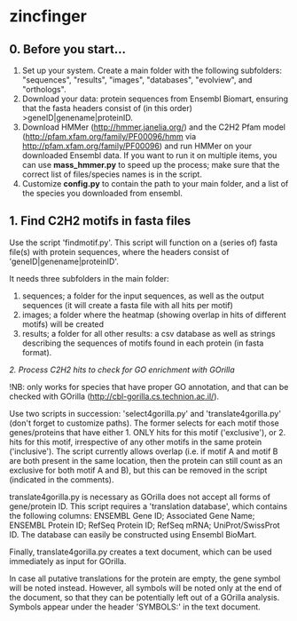 # zincfinger

## 0. Before you start...
1. Set up your system. Create a main folder with the following subfolders: "sequences", "results", "images", "databases", "evolview", and "orthologs".
2. Download your data: protein sequences from Ensembl Biomart, ensuring that the fasta headers consist of (in this order) >geneID|genename|proteinID.
3. Download HMMer (http://hmmer.janelia.org/) and the C2H2 Pfam model (http://pfam.xfam.org/family/PF00096/hmm via http://pfam.xfam.org/family/PF00096) and run HMMer on your downloaded Ensembl data. If you want to run it on multiple items, you can use **mass_hmmer.py** to speed up the process; make sure that the correct list of files/species names is in the script.
4. Customize **config.py** to contain the path to your main folder, and a list of the species you downloaded from ensembl.

## 1. Find C2H2 motifs in fasta files

Use the script 'findmotif.py'. This script will function on a (series of) fasta file(s) with protein sequences, where the headers consist of 'geneID|genename|proteinID'.

It needs three subfolders in the main folder: 

1. sequences; a folder for the input sequences, as well as the output sequences (it will create a fasta file with all hits per motif)
2. images; a folder where the heatmap (showing overlap in hits of different motifs) will be created
3. results; a folder for all other results: a csv database as well as strings describing the sequences of motifs found in each protein (in fasta format).

*2. Process C2H2 hits to check for GO enrichment with GOrilla*

!NB: only works for species that have proper GO annotation, and that can be checked with GOrilla (http://cbl-gorilla.cs.technion.ac.il/).

Use two scripts in succession: 'select4gorilla.py' and 'translate4gorilla.py' (don't forget to customize paths). The former selects for each motif those genes/proteins that have either 1. ONLY hits for this motif ('exclusive'), or 2. hits for this motif, irrespective of any other motifs in the same protein ('inclusive'). The script currently allows overlap (i.e. if motif A and motif B are both present in the same location, then the protein can still count as an exclusive for both motif A and B), but this can be removed in the script (indicated in the comments).

translate4gorilla.py is necessary as GOrilla does not accept all forms of gene/protein ID. This script requires a 'translation database', which contains the following columns:
ENSEMBL Gene ID; Associated Gene Name; ENSEMBL Protein ID; RefSeq Protein ID; RefSeq mRNA; UniProt/SwissProt ID.
The database can easily be constructed using Ensembl BioMart.

Finally, translate4gorilla.py creates a text document, which can be used immediately as input for GOrilla.

In case all putative translations for the protein are empty, the gene symbol will be noted instead. However, all symbols will be noted only at the end of the document, so that they can be potentially left out of a GOrilla analysis. Symbols appear under the header 'SYMBOLS:' in the text document.

